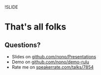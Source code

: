 !SLIDE
# That's all folks #
## Questions? ##

* Slides on [github.com/nono/Presentations](http://github.com/nono/Presentations)
* Demo on [github.com/nono/demo-rulu](http://github.com/nono/rulu-demo)
* Rate me on [speakerrate.com/talks/7854](http://speakerrate.com/talks/7854)
